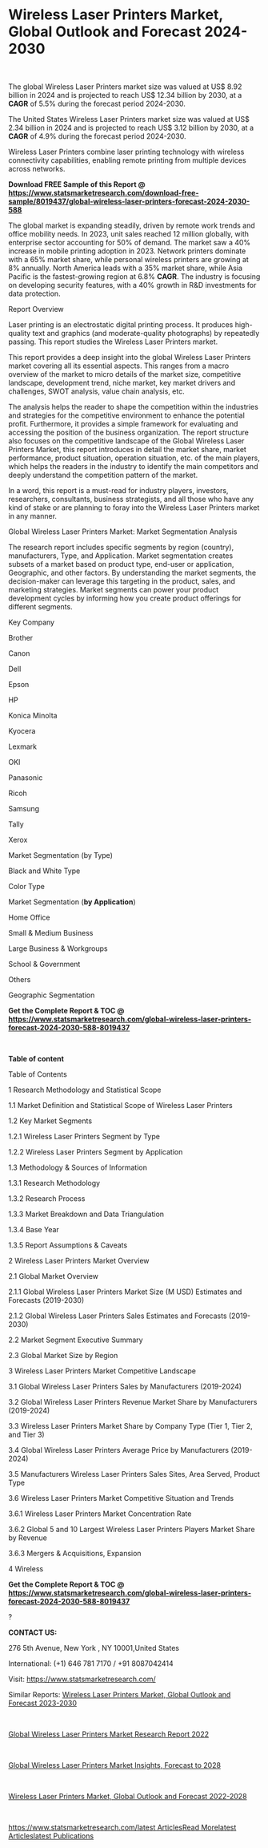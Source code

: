 <h1>Wireless Laser Printers Market, Global Outlook and Forecast 2024-2030</h1><br/><p>The global Wireless Laser Printers market size was valued at US$ 8.92 billion in 2024 and is projected to reach US$ 12.34 billion by 2030, at a <strong>CAGR</strong> of 5.5% during the forecast period 2024-2030.</p>
 
 
 
 <p>The United States Wireless Laser Printers market size was valued at US$ 2.34 billion in 2024 and is projected to reach US$ 3.12 billion by 2030, at a <strong>CAGR</strong> of 4.9% during the forecast period 2024-2030.</p>
 
 
 
 <p>Wireless Laser Printers combine laser printing technology with wireless connectivity capabilities, enabling remote printing from multiple devices across networks.</p>
 
 
 
 <p><strong>Download FREE Sample of this Report @ <a href="https://www.statsmarketresearch.com/download-free-sample/8019437/global-wireless-laser-printers-forecast-2024-2030-588">https://www.statsmarketresearch.com/download-free-sample/8019437/global-wireless-laser-printers-forecast-2024-2030-588</a></strong></p>
 
 
 
 <p>The global market is expanding steadily, driven by remote work trends and office mobility needs. In 2023, unit sales reached 12 million globally, with enterprise sector accounting for 50% of demand. The market saw a 40% increase in mobile printing adoption in 2023. Network printers dominate with a 65% market share, while personal wireless printers are growing at 8% annually. North America leads with a 35% market share, while Asia Pacific is the fastest-growing region at 6.8% <strong>CAGR</strong>. The industry is focusing on developing security features, with a 40% growth in R&D investments for data protection.</p>
 
 
 
 <p>Report Overview</p>
 
 
 
 <p>Laser printing is an electrostatic digital printing process. It produces high-quality text and graphics (and moderate-quality photographs) by repeatedly passing. This report studies the Wireless Laser Printers market.</p>
 
 
 
 <p>This report provides a deep insight into the global Wireless Laser Printers market covering all its essential aspects. This ranges from a macro overview of the market to micro details of the market size, competitive landscape, development trend, niche market, key market drivers and challenges, SWOT analysis, value chain analysis, etc.</p>
 
 
 
 <p>The analysis helps the reader to shape the competition within the industries and strategies for the competitive environment to enhance the potential profit. Furthermore, it provides a simple framework for evaluating and accessing the position of the business organization. The report structure also focuses on the competitive landscape of the Global Wireless Laser Printers Market, this report introduces in detail the market share, market performance, product situation, operation situation, etc. of the main players, which helps the readers in the industry to identify the main competitors and deeply understand the competition pattern of the market.</p>
 
 
 
 <p>In a word, this report is a must-read for industry players, investors, researchers, consultants, business strategists, and all those who have any kind of stake or are planning to foray into the Wireless Laser Printers market in any manner.</p>
 
 
 
 <p>Global Wireless Laser Printers Market: Market Segmentation Analysis</p>
 
 
 
 <p>The research report includes specific segments by region (country), manufacturers, Type, and Application. Market segmentation creates subsets of a market based on product type, end-user or application, Geographic, and other factors. By understanding the market segments, the decision-maker can leverage this targeting in the product, sales, and marketing strategies. Market segments can power your product development cycles by informing how you create product offerings for different segments.</p>
 
 
 
 <p>Key Company</p>
 
 
 
 <p>Brother</p>
 
 
 
 <p>Canon</p>
 
 
 
 <p>Dell</p>
 
 
 
 <p>Epson</p>
 
 
 
 <p>HP</p>
 
 
 
 <p>Konica Minolta</p>
 
 
 
 <p>Kyocera</p>
 
 
 
 <p>Lexmark</p>
 
 
 
 <p>OKI</p>
 
 
 
 <p>Panasonic</p>
 
 
 
 <p>Ricoh</p>
 
 
 
 <p>Samsung</p>
 
 
 
 <p>Tally</p>
 
 
 
 <p>Xerox</p>
 
 
 
 <p>Market Segmentation (by Type)</p>
 
 
 
 <p>Black and White Type</p>
 
 
 
 <p>Color Type</p>
 
 
 
 <p>Market Segmentation (<strong>by Application</strong>)</p>
 
 
 
 <p>Home Office</p>
 
 
 
 <p>Small & Medium Business</p>
 
 
 
 <p>Large Business & Workgroups</p>
 
 
 
 <p>School & Government</p>
 
 
 
 <p>Others</p>
 
 
 
 <p>Geographic Segmentation</p>
 
 
 
 <div><b>Get the Complete Report & TOC @ <a href="https://www.statsmarketresearch.com/global-wireless-laser-printers-forecast-2024-2030-588-8019437">https://www.statsmarketresearch.com/global-wireless-laser-printers-forecast-2024-2030-588-8019437</a></b></div>
 
 
 
 <p><br />
 
 <b>Table of content</b></p>
 
 
 
 <p>Table of Contents<br />
 
 1 Research Methodology and Statistical Scope<br />
 
 1.1 Market Definition and Statistical Scope of Wireless Laser Printers<br />
 
 1.2 Key Market Segments<br />
 
 1.2.1 Wireless Laser Printers Segment by Type<br />
 
 1.2.2 Wireless Laser Printers Segment by Application<br />
 
 1.3 Methodology & Sources of Information<br />
 
 1.3.1 Research Methodology<br />
 
 1.3.2 Research Process<br />
 
 1.3.3 Market Breakdown and Data Triangulation<br />
 
 1.3.4 Base Year<br />
 
 1.3.5 Report Assumptions & Caveats<br />
 
 2 Wireless Laser Printers Market Overview<br />
 
 2.1 Global Market Overview<br />
 
 2.1.1 Global Wireless Laser Printers Market Size (M USD) Estimates and Forecasts (2019-2030)<br />
 
 2.1.2 Global Wireless Laser Printers Sales Estimates and Forecasts (2019-2030)<br />
 
 2.2 Market Segment Executive Summary<br />
 
 2.3 Global Market Size by Region<br />
 
 3 Wireless Laser Printers Market Competitive Landscape<br />
 
 3.1 Global Wireless Laser Printers Sales by Manufacturers (2019-2024)<br />
 
 3.2 Global Wireless Laser Printers Revenue Market Share by Manufacturers (2019-2024)<br />
 
 3.3 Wireless Laser Printers Market Share by Company Type (Tier 1, Tier 2, and Tier 3)<br />
 
 3.4 Global Wireless Laser Printers Average Price by Manufacturers (2019-2024)<br />
 
 3.5 Manufacturers Wireless Laser Printers Sales Sites, Area Served, Product Type<br />
 
 3.6 Wireless Laser Printers Market Competitive Situation and Trends<br />
 
 3.6.1 Wireless Laser Printers Market Concentration Rate<br />
 
 3.6.2 Global 5 and 10 Largest Wireless Laser Printers Players Market Share by Revenue<br />
 
 3.6.3 Mergers & Acquisitions, Expansion<br />
 
 4 Wireless</p>
 
 
 
 <div><b>Get the Complete Report & TOC @ <a href="https://www.statsmarketresearch.com/global-wireless-laser-printers-forecast-2024-2030-588-8019437">https://www.statsmarketresearch.com/global-wireless-laser-printers-forecast-2024-2030-588-8019437</a></b></div>
 
 
 
 <p>? </p>
 
 
 
 <p><b>CONTACT US:</b><br />
 
 276 5th Avenue, New York , NY 10001,United States<br />
 
 International: (+1) 646 781 7170 / +91 8087042414<br />
 
 Visit: <a href="https://www.statsmarketresearch.com/">https://www.statsmarketresearch.com/</a><br />
 
 Similar Reports: <a href="https://www.statsmarketresearch.com/global-wireless-laser-printers-forecast-2024-2030-588-8019437">Wireless Laser Printers Market, Global Outlook and Forecast 2023-2030</a><br />
 
 <br />
 
 <a href="https://www.statsmarketresearch.com/global-wireless-laser-printers-forecast-2024-2030-588-8019437">Global Wireless Laser Printers Market Research Report 2022</a><br />
 
 <br />
 
 <a href="https://www.statsmarketresearch.com/global-wireless-laser-printers-forecast-2024-2030-588-8019437">Global Wireless Laser Printers Market Insights, Forecast to 2028</a><br />
 
 <br />
 
 <a href="https://www.statsmarketresearch.com/global-wireless-laser-printers-forecast-2024-2030-588-8019437">Wireless Laser Printers Market, Global Outlook and Forecast 2022-2028</a><br />
 
 <br />
 
 <a href="https://gyeongbokgung.com">https://www.statsmarketresearch.com/</a><a href="https://hallyeomaritime.com">latest Articles</a><a href="https://jingwansa.com">Read More</a><a href="https://nguoiviet.jp/">latest Articles</a><a href="https://www.intelmarketresearch.com/">latest Publications</a></p>